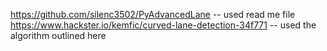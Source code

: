 https://github.com/silenc3502/PyAdvancedLane -- used read me file
https://www.hackster.io/kemfic/curved-lane-detection-34f771 -- used the algorithm outlined here
